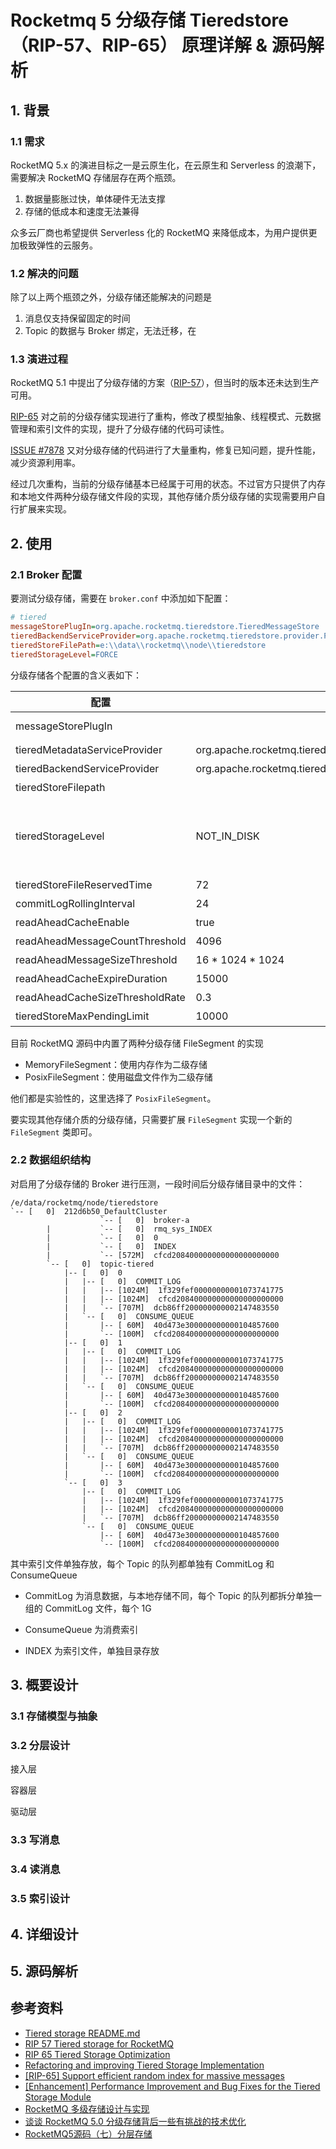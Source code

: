 # Rocketmq 5 分级存储 Tieredstore（RIP-57、RIP-65） 原理详解 & 源码解析

## 1. 背景

### 1.1 需求

RocketMQ 5.x 的演进目标之一是云原生化，在云原生和 Serverless 的浪潮下，需要解决 RocketMQ 存储层存在两个瓶颈。

1. 数据量膨胀过快，单体硬件无法支撑
2. 存储的低成本和速度无法兼得

众多云厂商也希望提供 Serverless 化的 RocketMQ 来降低成本，为用户提供更加极致弹性的云服务。

### 1.2 解决的问题

除了以上两个瓶颈之外，分级存储还能解决的问题是

1. 消息仅支持保留固定的时间
2. Topic 的数据与 Broker 绑定，无法迁移，在

### 1.3 演进过程

RocketMQ 5.1 中提出了分级存储的方案（[RIP-57](https://github.com/apache/rocketmq/wiki/RIP-57-Tiered-storage-for-RocketMQ)），但当时的版本还未达到生产可用。

[RIP-65](https://github.com/apache/rocketmq/wiki/RIP-65-Tiered-Storage-Optimization) 对之前的分级存储实现进行了重构，修改了模型抽象、线程模式、元数据管理和索引文件的实现，提升了分级存储的代码可读性。

[ISSUE #7878](https://github.com/apache/rocketmq/issues/7878) 又对分级存储的代码进行了大量重构，修复已知问题，提升性能，减少资源利用率。

经过几次重构，当前的分级存储基本已经属于可用的状态。不过官方只提供了内存和本地文件两种分级存储文件段的实现，其他存储介质分级存储的实现需要用户自行扩展来实现。

## 2. 使用

### 2.1 Broker 配置

要测试分级存储，需要在 `broker.conf` 中添加如下配置：

```ini
# tiered
messageStorePlugIn=org.apache.rocketmq.tieredstore.TieredMessageStore
tieredBackendServiceProvider=org.apache.rocketmq.tieredstore.provider.PosixFileSegment
tieredStoreFilePath=e:\\data\\rocketmq\\node\\tieredstore
tieredStorageLevel=FORCE
```

分级存储各个配置的含义表如下：

| 配置                            | 默认值                                                       | 单位 | 作用                                                         |
| ------------------------------- | ------------------------------------------------------------ | ---- | ------------------------------------------------------------ |
| messageStorePlugIn              |                                                              |      | 扩展 MessageStore 实现，如果要用分级存储，设置成`org.apache.rocketmq.tieredstore.TieredMessageStore ` |
| tieredMetadataServiceProvider   | org.apache.rocketmq.tieredstore.metadata.DefaultMetadataStore |      | 分级存储元数据存储实现                                       |
| tieredBackendServiceProvider    | org.apache.rocketmq.tieredstore.provider.MemoryFileSegment   |      | 分级存储数据存储实现                                         |
| tieredStoreFilepath             |                                                              |      | 分级存储数据文件保存位置（POSIX provider）                   |
| tieredStorageLevel              | NOT_IN_DISK                                                  |      | 分级存储读取策略，默认 NOT_IN_DISK，即只有在本地存储中不存在时才会读取分级存储。其他选项为：DISABLE，禁用分级存储；NOT_IN_MEM，消息不在内存（Page Cache）时读分级存储；FORCE，强制读取分级存储 |
| tieredStoreFileReservedTime     | 72                                                           | hour | 分级存储消息保存时间                                         |
| commitLogRollingInterval        | 24                                                           | hour | 分级存储 CommitLog 强制滚动时间                              |
| readAheadCacheEnable            | true                                                         |      | 从分级存储读取时是否启用预读缓存                             |
| readAheadMessageCountThreshold  | 4096                                                         |      | 从分级存储时每次读取消息数量阈值                             |
| readAheadMessageSizeThreshold   | 16 * 1024 * 1024                                             | byte | 从分级存储中每次读取消息的长度阈值                           |
| readAheadCacheExpireDuration    | 15000                                                        | ms   | 预读缓存过期时间，没有读写操作 15s 后过期                    |
| readAheadCacheSizeThresholdRate | 0.3                                                          | 比例 | 最大预读缓存大小，为 JVM 最大内存的一定比例                  |
| tieredStoreMaxPendingLimit      | 10000                                                        |      | 分级存储写文件最大同时写文件数量                             |

目前 RocketMQ 源码中内置了两种分级存储 FileSegment 的实现

* MemoryFileSegment：使用内存作为二级存储
* PosixFileSegment：使用磁盘文件作为二级存储

他们都是实验性的，这里选择了 `PosixFileSegment`。

要实现其他存储介质的分级存储，只需要扩展 `FileSegment` 实现一个新的 `FileSegment` 类即可。

### 2.2 数据组织结构

对启用了分级存储的 Broker 进行压测，一段时间后分级存储目录中的文件：

```
/e/data/rocketmq/node/tieredstore
`-- [   0]  212d6b50_DefaultCluster
                    `-- [   0]  broker-a
        |           `-- [   0]  rmq_sys_INDEX
        |           `-- [   0]  0
        |           `-- [   0]  INDEX
        |           `-- [572M]  cfcd208400000000000000000000
        `-- [   0]  topic-tiered
            |-- [   0]  0
            |   |-- [   0]  COMMIT_LOG
            |   |   |-- [1024M]  1f329fef00000000001073741775
            |   |   |-- [1024M]  cfcd208400000000000000000000
            |   |   `-- [707M]  dcb86ff200000000002147483550
            |   `-- [   0]  CONSUME_QUEUE
            |       |-- [ 60M]  40d473e300000000000104857600
            |       `-- [100M]  cfcd208400000000000000000000
            |-- [   0]  1
            |   |-- [   0]  COMMIT_LOG
            |   |   |-- [1024M]  1f329fef00000000001073741775
            |   |   |-- [1024M]  cfcd208400000000000000000000
            |   |   `-- [707M]  dcb86ff200000000002147483550
            |   `-- [   0]  CONSUME_QUEUE
            |       |-- [ 60M]  40d473e300000000000104857600
            |       `-- [100M]  cfcd208400000000000000000000
            |-- [   0]  2
            |   |-- [   0]  COMMIT_LOG
            |   |   |-- [1024M]  1f329fef00000000001073741775
            |   |   |-- [1024M]  cfcd208400000000000000000000
            |   |   `-- [707M]  dcb86ff200000000002147483550
            |   `-- [   0]  CONSUME_QUEUE
            |       |-- [ 60M]  40d473e300000000000104857600
            |       `-- [100M]  cfcd208400000000000000000000
            `-- [   0]  3
                |-- [   0]  COMMIT_LOG
                |   |-- [1024M]  1f329fef00000000001073741775
                |   |-- [1024M]  cfcd208400000000000000000000
                |   `-- [707M]  dcb86ff200000000002147483550
                `-- [   0]  CONSUME_QUEUE
                    |-- [ 60M]  40d473e300000000000104857600
                    `-- [100M]  cfcd208400000000000000000000
```

其中索引文件单独存放，每个 Topic 的队列都单独有 CommitLog 和 ConsumeQueue

* CommitLog 为消息数据，与本地存储不同，每个 Topic 的队列都拆分单独一组的 CommitLog 文件，每个 1G
* ConsumeQueue 为消费索引

* INDEX 为索引文件，单独目录存放

## 3. 概要设计

### 3.1 存储模型与抽象

### 3.2 分层设计

接入层

容器层

驱动层

### 3.3 写消息

### 3.4 读消息

### 3.5 索引设计

## 4. 详细设计

## 5. 源码解析

## 参考资料

* [Tiered storage README.md](https://github.com/apache/rocketmq/blob/develop/tieredstore/README.md)
* [RIP 57 Tiered storage for RocketMQ](https://github.com/apache/rocketmq/wiki/RIP-57-Tiered-storage-for-RocketMQ)
* [RIP 65 Tiered Storage Optimization](https://github.com/apache/rocketmq/wiki/RIP-65-Tiered-Storage-Optimization)
* [Refactoring and improving Tiered Storage Implementation](https://github.com/apache/rocketmq/issues/6633)
* [[RIP-65] Support efficient random index for massive messages](https://github.com/apache/rocketmq/issues/7545)
* [[Enhancement] Performance Improvement and Bug Fixes for the Tiered Storage Module](https://github.com/apache/rocketmq/issues/7878)
* [RocketMQ 多级存储设计与实现](https://blog.lv5.moe/p/introduce-tiered-storage-for-rocketmq)
* [谈谈 RocketMQ 5.0 分级存储背后一些有挑战的技术优化](https://developer.aliyun.com/article/1441642?spm=a2c6h.24874632.expert-profile.29.5f185d0693jYjN)
* [RocketMQ5源码（七）分层存储](https://juejin.cn/post/7340603873605222435)